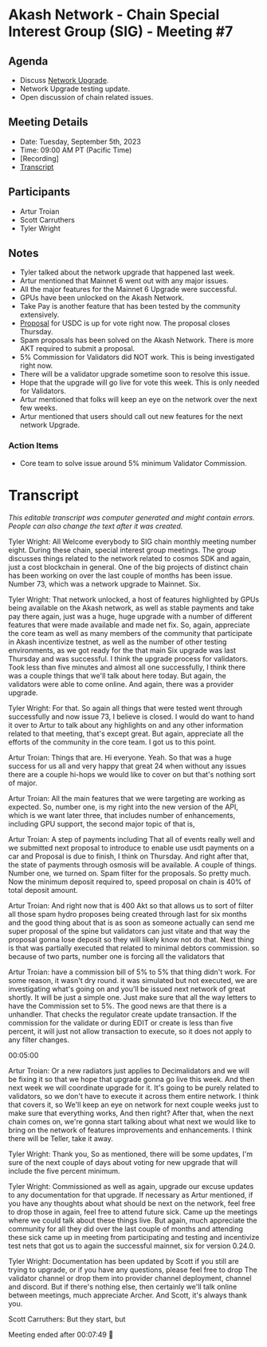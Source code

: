
# Akash Network - Chain Special Interest Group (SIG) - Meeting #7

## Agenda

- Discuss [Network Upgrade](https://github.com/akash-network/support/issues/73).
- Network Upgrade testing update.
- Open discussion of chain related issues.

## Meeting Details

- Date: Tuesday, September 5th, 2023
- Time: 09:00 AM PT (Pacific Time)
- [Recording]
- [Transcript](#transcript)


## Participants

- Artur Troian
- Scott Carruthers
- Tyler Wright


## Notes

- Tyler talked about the network upgrade that happened last week. 
- Artur mentioned that Mainnet 6 went out with any major issues.
- All the major features for the Mainnet 6 Upgrade were successful.
- GPUs have been unlocked on the Akash Network.
- Take Pay is another feature that has been tested by the community extensively.
- [Proposal](https://www.mintscan.io/akash/proposals/228) for USDC is up for vote right now. The proposal closes Thursday.
- Spam proposals has been solved on the Akash Network. There is more AKT required to submit a proposal.
- 5% Commission for Validators did NOT work. This is being investigated right now.
- There will be a validator upgrade sometime soon to resolve this issue.
- Hope that the upgrade will go live for vote this week. This is only needed for Validators.
- Artur mentioned that folks will keep an eye on the network over the next few weeks.
- Artur mentioned that users should call out new features for the next network Upgrade.



### Action Items

- Core team to solve issue around 5% minimum Validator Commission.


# **Transcript**

_This editable transcript was computer generated and might contain errors. People can also change the text after it was created._

Tyler Wright: All Welcome everybody to SIG chain monthly meeting number eight. During these chain, special interest group meetings. The group discusses things related to the network related to cosmos SDK and again, just a cost blockchain in general. One of the big projects of distinct chain has been working on over the last couple of months has been issue. Number 73, which was a network upgrade to Mainnet. Six.

Tyler Wright: That network unlocked, a host of features highlighted by GPUs being available on the Akash network, as well as stable payments and take pay there again, just was a huge, huge upgrade with a number of different features that were made available and made net fix. So, again, appreciate the core team as well as many members of the community that participate in Akash incentivize testnet, as well as the number of other testing environments, as we got ready for the that main Six upgrade was last Thursday and was successful. I think the upgrade process for validators. Took less than five minutes and almost all one successfully, I think there was a couple things that we'll talk about here today. But again, the validators were able to come online. And again, there was a provider upgrade.

Tyler Wright: For that. So again all things that were tested went through successfully and now issue 73, I believe is closed. I would do want to hand it over to Artur to talk about any highlights on and any other information related to that meeting, that's except great. But again, appreciate all the efforts of the community in the core team. I got us to this point.

Artur Troian: Things that are. Hi everyone. Yeah. So that was a huge success for us all and very happy that great 24 when without any issues there are a couple hi-hops we would like to cover on but that's nothing sort of major.

Artur Troian: All the main features that we were targeting are working as expected. So, number one, is my right into the new version of the API, which is we want later three, that includes number of enhancements, including GPU support, the second major topic of that is,

Artur Troian: A step of payments including That all of events really well and we submitted next proposal to introduce to enable use usdt payments on a car and Proposal is due to finish, I think on Thursday. And right after that, the state of payments through osmosis will be available. A couple of things. Number one, we turned on. Spam filter for the proposals. So pretty much. Now the minimum deposit required to, speed proposal on chain is 40% of total deposit amount.

Artur Troian: And right now that is 400 Akt so that allows us to sort of filter all those spam hydro proposes being created through last for six months and the good thing about that is as soon as someone actually can send me super proposal of the spine but validators can just vitate and that way the proposal gonna lose deposit so they will likely know not do that. Next thing is that was partially executed that related to minimal debtors commission. so because of two parts, number one is forcing all the validators that

Artur Troian: have a commission bill of 5% to 5% that thing didn't work. For some reason, it wasn't dry round. it was simulated but not executed, we are investigating what's going on and you'll be issued next network of great shortly. It will be just a simple one. Just make sure that all the way letters to have the Commission set to 5%. The good news are that there is a unhandler. That checks the regulator create update transaction. If the commission for the validate or during EDIT or create is less than five percent, it will just not allow transaction to execute, so it does not apply to any filter changes.

00:05:00

Artur Troian: Or a new radiators just applies to Decimalidators and we will be fixing it so that we hope that upgrade gonna go live this week. And then next week we will coordinate upgrade for it. It's going to be purely related to validators, so we don't have to execute it across them entire network. I think that covers it, so We'll keep an eye on network for next couple weeks just to make sure that everything works, And then right? After that, when the next chain comes on, we're gonna start talking about what next we would like to bring on the network of features improvements and enhancements. I think there will be Teller, take it away.

Tyler Wright: Thank you, So as mentioned, there will be some updates, I'm sure of the next couple of days about voting for new upgrade that will include the five percent minimum.

Tyler Wright: Commissioned as well as again, upgrade our excuse updates to any documentation for that upgrade. If necessary as Artur mentioned, if you have any thoughts about what should be next on the network, feel free to drop those in again, feel free to attend future sick. Came up the meetings where we could talk about these things live. But again, much appreciate the community for all they did over the last couple of months and attending these sick came up in meeting from participating and testing and incentivize test nets that got us to again the successful mainnet, six for version 0.24.0.

Tyler Wright: Documentation has been updated by Scott if you still are trying to upgrade, or if you have any questions, please feel free to drop The validator channel or drop them into provider channel deployment, channel and discord. But if there's nothing else, then certainly we'll talk online between meetings, much appreciate Archer. And Scott, it's always thank you.

Scott Carruthers: But they start, but

Meeting ended after 00:07:49 👋

